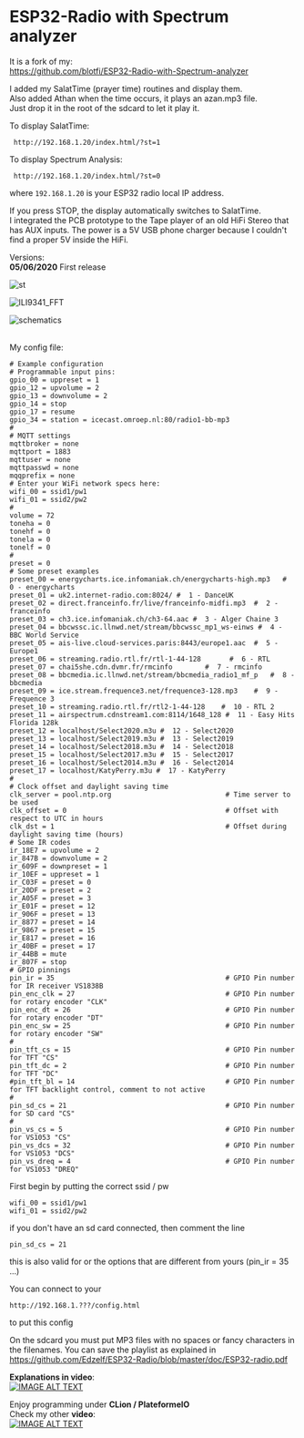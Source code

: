 # ESP32-Radio with Spectrum analyzer

It is a fork of my:<br/>
https://github.com/blotfi/ESP32-Radio-with-Spectrum-analyzer

I added my SalatTime (prayer time) routines and display them.<br/>
Also added Athan when the time occurs, it plays an azan.mp3 file.<br/>
Just drop it in the root of the sdcard to let it play it.<br/>

To display SalatTime:

     http://192.168.1.20/index.html/?st=1

To display Spectrum Analysis:

     http://192.168.1.20/index.html/?st=0
where ```192.168.1.20``` is your ESP32 radio local IP address.

If you press STOP, the display automatically switches to SalatTime.<br/>
I integrated the PCB prototype to the Tape player of an old HiFi Stereo that has AUX inputs.
The power is a 5V USB phone charger because I couldn't find a proper 5V inside the HiFi.<br/>


Versions:<br/>
**05/06/2020** First release<br/>

![st](img/st.jpg)

![ILI9341_FFT](img/pcb.jpg)

![schematics](img/hifi.jpg)

<br/>
My config file:
    
    # Example configuration
    # Programmable input pins:
    gpio_00 = uppreset = 1
    gpio_12 = upvolume = 2
    gpio_13 = downvolume = 2
    gpio_14 = stop
    gpio_17 = resume
    gpio_34 = station = icecast.omroep.nl:80/radio1-bb-mp3
    #
    # MQTT settings
    mqttbroker = none
    mqttport = 1883
    mqttuser = none
    mqttpasswd = none
    mqqprefix = none
    # Enter your WiFi network specs here:
    wifi_00 = ssid1/pw1
    wifi_01 = ssid2/pw2
    #
    volume = 72
    toneha = 0
    tonehf = 0
    tonela = 0
    tonelf = 0
    #
    preset = 0
    # Some preset examples
    preset_00 = energycharts.ice.infomaniak.ch/energycharts-high.mp3   #  0 - energycharts
    preset_01 = uk2.internet-radio.com:8024/ #  1 - DanceUK
    preset_02 = direct.franceinfo.fr/live/franceinfo-midfi.mp3  #  2 - franceinfo
    preset_03 = ch3.ice.infomaniak.ch/ch3-64.aac #  3 - Alger Chaine 3
    preset_04 = bbcwssc.ic.llnwd.net/stream/bbcwssc_mp1_ws-einws #  4 - BBC World Service
    preset_05 = ais-live.cloud-services.paris:8443/europe1.aac  #  5 - Europe1
    preset_06 = streaming.radio.rtl.fr/rtl-1-44-128       #  6 - RTL
    preset_07 = chai5she.cdn.dvmr.fr/rmcinfo        #  7 - rmcinfo
    preset_08 = bbcmedia.ic.llnwd.net/stream/bbcmedia_radio1_mf_p   #  8 - bbcmedia
    preset_09 = ice.stream.frequence3.net/frequence3-128.mp3    #  9 - Frequence 3
    preset_10 = streaming.radio.rtl.fr/rtl2-1-44-128    #  10 - RTL 2
    preset_11 = airspectrum.cdnstream1.com:8114/1648_128 #  11 - Easy Hits Florida 128k
    preset_12 = localhost/Select2020.m3u #  12 - Select2020
    preset_13 = localhost/Select2019.m3u #  13 - Select2019
    preset_14 = localhost/Select2018.m3u #  14 - Select2018
    preset_15 = localhost/Select2017.m3u #  15 - Select2017
    preset_16 = localhost/Select2014.m3u #  16 - Select2014
    preset_17 = localhost/KatyPerry.m3u #  17 - KatyPerry
    #
    # Clock offset and daylight saving time
    clk_server = pool.ntp.org                            # Time server to be used
    clk_offset = 0                                       # Offset with respect to UTC in hours
    clk_dst = 1                                          # Offset during daylight saving time (hours)
    # Some IR codes
    ir_18E7 = upvolume = 2
    ir_847B = downvolume = 2
    ir_609F = downpreset = 1
    ir_10EF = uppreset = 1
    ir_C03F = preset = 0
    ir_20DF = preset = 2
    ir_A05F = preset = 3
    ir_E01F = preset = 12
    ir_906F = preset = 13
    ir_8877 = preset = 14
    ir_9867 = preset = 15
    ir_E817 = preset = 16
    ir_40BF = preset = 17
    ir_44BB = mute
    ir_807F = stop
    # GPIO pinnings
    pin_ir = 35                                          # GPIO Pin number for IR receiver VS1838B
    pin_enc_clk = 27                                     # GPIO Pin number for rotary encoder "CLK"
    pin_enc_dt = 26                                      # GPIO Pin number for rotary encoder "DT"
    pin_enc_sw = 25                                      # GPIO Pin number for rotary encoder "SW"
    #
    pin_tft_cs = 15                                      # GPIO Pin number for TFT "CS"
    pin_tft_dc = 2                                       # GPIO Pin number for TFT "DC"
    #pin_tft_bl = 14                                     # GPIO Pin number for TFT backlight control, comment to not active
    #
    pin_sd_cs = 21                                       # GPIO Pin number for SD card "CS"
    #
    pin_vs_cs = 5                                        # GPIO Pin number for VS1053 "CS"
    pin_vs_dcs = 32                                      # GPIO Pin number for VS1053 "DCS"
    pin_vs_dreq = 4                                      # GPIO Pin number for VS1053 "DREQ"


First begin by putting the correct ssid / pw

    wifi_00 = ssid1/pw1
    wifi_01 = ssid2/pw2
    
if you don't have an sd card connected, then comment the line

    pin_sd_cs = 21
this is also valid for or the options that are different from yours (pin_ir = 35 ...)

You can connect to your

    http://192.168.1.???/config.html
to put this config

On the sdcard you must put MP3 files with no spaces or fancy characters in the filenames.
You can save the playlist as explained in https://github.com/Edzelf/ESP32-Radio/blob/master/doc/ESP32-radio.pdf

**Explanations in video**:<br/>
[![IMAGE ALT TEXT](http://img.youtube.com/vi/aWUMx9HL5kk/0.jpg)](http://www.youtube.com/watch?v=aWUMx9HL5kk "ESP32 radio")

Enjoy programming under **CLion / PlateformeIO**<br/>
Check my other **video**:<br/>
[![IMAGE ALT TEXT](http://img.youtube.com/vi/HP0uNj6u15I/0.jpg)](http://www.youtube.com/watch?v=HP0uNj6u15I "CLion and PlatformIO")
